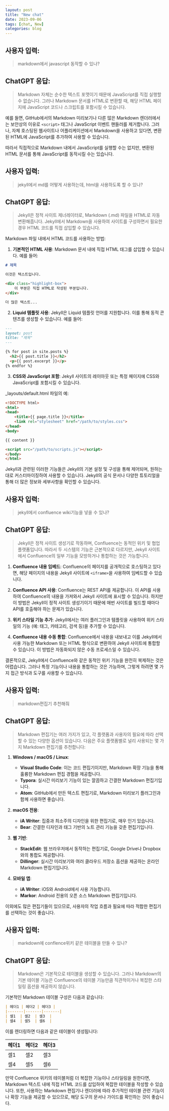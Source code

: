 ```yaml
---
layout: post
title: "New chat"
date: 2023-09-06
tags: [chat, New]
categories: blog
---
```


## 사용자 입력:
> markdown에서 javascript 동작할 수 있나?

## ChatGPT 응답:
> Markdown 자체는 순수한 텍스트 포맷이기 때문에 JavaScript를 직접 실행할 수 없습니다. 그러나 Markdown 문서를 HTML로 변환할 때, 해당 HTML 페이지에 JavaScript 코드나 스크립트를 포함시킬 수 있습니다.

예를 들면, GitHub에서의 Markdown 미리보기나 다른 많은 Markdown 렌더러에서는 보안상의 이유로 `<script>` 태그나 JavaScript 이벤트 핸들러를 제거합니다. 그러나, 자체 호스팅된 웹사이트나 어플리케이션에서 Markdown을 사용하고 있다면, 변환된 HTML에 JavaScript를 추가하여 사용할 수 있습니다.

따라서 직접적으로 Markdown 내에서 JavaScript를 실행할 수는 없지만, 변환된 HTML 문서를 통해 JavaScript를 동작시킬 수는 있습니다.

## 사용자 입력:
> jekyll에서 md를 어떻게 사용하는데, html을 사용하도록 할 수 있나?

## ChatGPT 응답:
> Jekyll은 정적 사이트 제너레이터로, Markdown (.md) 파일을 HTML로 자동 변환해줍니다. Jekyll에서 Markdown을 사용하여 사이트를 구성하면서 필요한 경우 HTML 코드를 직접 삽입할 수 있습니다.

Markdown 파일 내에서 HTML 코드를 사용하는 방법:

1. **기본적인 HTML 사용**: Markdown 문서 내에 직접 HTML 태그를 삽입할 수 있습니다. 예를 들어:

```markdown
# 제목

이것은 텍스트입니다.

<div class="highlight-box">
    이 부분은 직접 HTML로 작성된 부분입니다.
</div>

더 많은 텍스트...
```

2. **Liquid 템플릿 사용**: Jekyll은 Liquid 템플릿 언어를 지원합니다. 이를 통해 동적 콘텐츠를 생성할 수 있습니다. 예를 들어:

```markdown
---
layout: post
title: "제목"
---

{% for post in site.posts %}
  <h2>{{ post.title }}</h2>
  <p>{{ post.excerpt }}</p>
{% endfor %}
```

3. **CSS와 JavaScript 포함**: Jekyll 사이트의 레이아웃 또는 특정 페이지에 CSS와 JavaScript를 포함시킬 수 있습니다.

_layouts/default.html 파일의 예:

```html
<!DOCTYPE html>
<html>
<head>
    <title>{{ page.title }}</title>
    <link rel="stylesheet" href="/path/to/styles.css">
</head>
<body>

{{ content }}

<script src="/path/to/scripts.js"></script>
</body>
</html>
```

Jekyll과 관련된 이러한 기능들은 Jekyll의 기본 설정 및 구성을 통해 제어되며, 원하는 대로 커스터마이징하여 사용할 수 있습니다. Jekyll의 공식 문서나 다양한 튜토리얼을 통해 더 많은 정보와 세부사항을 확인할 수 있습니다.

## 사용자 입력:
> jekyll에서 confluence wiki기능을 넣을 수 있나?

## ChatGPT 응답:
> Jekyll은 정적 사이트 생성기로 작동하며, Confluence는 동적인 위키 및 협업 플랫폼입니다. 따라서 두 시스템의 기능은 근본적으로 다르지만, Jekyll 사이트에서 Confluence의 일부 기능을 모방하거나 통합하는 것은 가능합니다.

1. **Confluence 내용 임베드**: Confluence의 페이지를 공개적으로 호스팅하고 있다면, 해당 페이지의 내용을 Jekyll 사이트에 `<iframe>`을 사용하여 임베드할 수 있습니다.

2. **Confluence API 사용**: Confluence는 REST API를 제공합니다. 이 API를 사용하여 Confluence의 내용을 가져와서 Jekyll 사이트에 표시할 수 있습니다. 하지만 이 방법은 Jekyll이 정적 사이트 생성기이기 때문에 매번 사이트를 빌드할 때마다 API를 호출해야 하는 문제가 있습니다.

3. **위키 스타일 기능 추가**: Jekyll에서는 여러 플러그인과 템플릿을 사용하여 위키 스타일의 기능 (예: 태그, 카테고리, 검색 등)을 추가할 수 있습니다.

4. **Confluence 내용 수동 통합**: Confluence에서 내용을 내보내고 이를 Jekyll에서 사용 가능한 Markdown 또는 HTML 형식으로 변환하여 Jekyll 사이트에 통합할 수 있습니다. 이 방법은 자동화되지 않은 수동 프로세스일 수 있습니다.

결론적으로, Jekyll에서 Confluence와 같은 동적인 위키 기능을 완전히 복제하는 것은 어렵습니다. 그러나 특정 기능이나 내용을 통합하는 것은 가능하며, 그렇게 하려면 몇 가지 접근 방식과 도구를 사용할 수 있습니다.

## 사용자 입력:
> markdown편집기 추천해줘

## ChatGPT 응답:
> Markdown 편집기는 여러 가지가 있고, 각 플랫폼과 사용자의 필요에 따라 선택할 수 있는 다양한 옵션이 있습니다. 다음은 주요 플랫폼별로 널리 사용되는 몇 가지 Markdown 편집기를 추천합니다:

1. **Windows / macOS / Linux**:
    - **Visual Studio Code**: 이는 코드 편집기이지만, Markdown 확장 기능을 통해 훌륭한 Markdown 편집 경험을 제공합니다.
    - **Typora**: 실시간 미리보기 기능이 있는 깔끔하고 간결한 Markdown 편집기입니다.
    - **Atom**: GitHub에서 만든 텍스트 편집기로, Markdown 미리보기 플러그인과 함께 사용하면 좋습니다.

2. **macOS 전용**:
    - **iA Writer**: 집중과 최소주의 디자인을 위한 편집기로, 매우 인기 있습니다.
    - **Bear**: 간결한 디자인과 태그 기반의 노트 관리 기능을 갖춘 편집기입니다.

3. **웹 기반**:
    - **StackEdit**: 웹 브라우저에서 동작하는 편집기로, Google Drive나 Dropbox와의 통합도 제공합니다.
    - **Dillinger**: 실시간 미리보기와 여러 클라우드 저장소 옵션을 제공하는 온라인 Markdown 편집기입니다.

4. **모바일 앱**:
    - **iA Writer**: iOS와 Android에서 사용 가능합니다.
    - **Markor**: Android 전용의 오픈 소스 Markdown 편집기입니다.
  
이외에도 많은 편집기들이 있으므로, 사용자의 작업 흐름과 필요에 따라 적합한 편집기를 선택하는 것이 좋습니다.

## 사용자 입력:
> markdown에 conflence위키 같은 테이블을 만들 수 있나?

## ChatGPT 응답:
> Markdown은 기본적으로 테이블을 생성할 수 있습니다. 그러나 Markdown의 기본 테이블 기능은 Confluence의 테이블 기능만큼 직관적이거나 복잡한 스타일링 옵션을 제공하지 않습니다.

기본적인 Markdown 테이블 구성은 다음과 같습니다:

```markdown
| 헤더1 | 헤더2 | 헤더3 |
|-------|-------|-------|
| 셀1  | 셀2  | 셀3  |
| 셀4  | 셀5  | 셀6  |
```

이를 렌더링하면 다음과 같은 테이블이 생성됩니다:

| 헤더1 | 헤더2 | 헤더3 |
|-------|-------|-------|
| 셀1  | 셀2  | 셀3  |
| 셀4  | 셀5  | 셀6  |

만약 Confluence 위키의 테이블처럼 더 복잡한 기능이나 스타일링을 원한다면, Markdown 텍스트 내에 직접 HTML 코드를 삽입하여 복잡한 테이블을 작성할 수 있습니다. 또한, 사용하는 Markdown 편집기나 렌더러에 따라 추가적인 테이블 관련 기능이나 확장 기능을 제공할 수 있으므로, 해당 도구의 문서나 가이드를 확인하는 것이 좋습니다.

